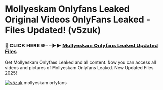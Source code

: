 # Mollyeskam Onlyfans Leaked Original Videos 0nlyFans Leaked - Files Updated! (v5zuk)

<h3>🔴 CLICK HERE 🌐==►► <a href="https://tinyurl.com/x26r9saj" rel="nofollow">Mollyeskam Onlyfans Leaked Updated Files</a></h3>

Get Mollyeskam Onlyfans Leaked and all content. Now you can access all videos and pictures of Mollyeskam Onlyfans Leaked. New Updated Files 2025!

[![v5zuk](https://i.imgur.com/LkgZPqh.gif)](https://tinyurl.com/x26r9saj)
mollyeskam onlyfans